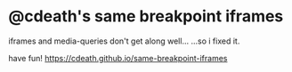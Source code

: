 # @cdeath's same breakpoint iframes

iframes and media-queries don't get along well...
...so i fixed it.

have fun!
https://cdeath.github.io/same-breakpoint-iframes